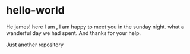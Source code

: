 # hello-world

He james!
here I am , I am happy to meet you in the sunday night. what a wanderful day we had spent. 
And thanks for your help.


Just another repository
